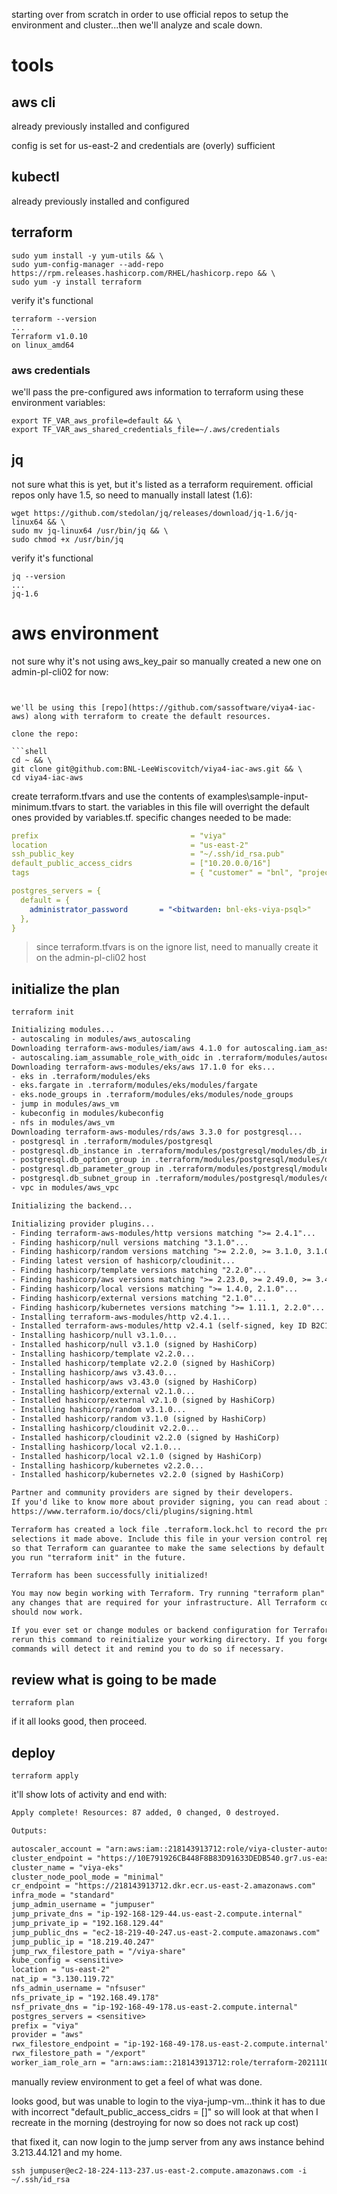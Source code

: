 starting over from scratch in order to use official repos to setup the environment and cluster...then we'll analyze and scale down.

# tools

## aws cli

already previously installed and configured

config is set for us-east-2 and credentials are (overly) sufficient

## kubectl

already previously installed and configured

## terraform

```shell
sudo yum install -y yum-utils && \
sudo yum-config-manager --add-repo https://rpm.releases.hashicorp.com/RHEL/hashicorp.repo && \
sudo yum -y install terraform
```

verify it's functional

```shell
terraform --version
...
Terraform v1.0.10
on linux_amd64
```

### aws credentials

we'll pass the pre-configured aws information to terraform using these environment variables:

```shell
export TF_VAR_aws_profile=default && \
export TF_VAR_aws_shared_credentials_file=~/.aws/credentials
```

## jq

not sure what this is yet, but it's listed as a terraform requirement. official repos only have 1.5, so need to manually install latest (1.6):

```shell
wget https://github.com/stedolan/jq/releases/download/jq-1.6/jq-linux64 && \
sudo mv jq-linux64 /usr/bin/jq && \
sudo chmod +x /usr/bin/jq
```

verify it's functional

```shell
jq --version
...
jq-1.6
```

# aws environment

not sure why it's not using aws_key_pair so manually created a new one on admin-pl-cli02 for now:

```shell


we'll be using this [repo](https://github.com/sassoftware/viya4-iac-aws) along with terraform to create the default resources.

clone the repo:

```shell
cd ~ && \
git clone git@github.com:BNL-LeeWiscovitch/viya4-iac-aws.git && \
cd viya4-iac-aws
```

create terraform.tfvars and use the contents of examples\sample-input-minimum.tfvars to start. the variables in this file will overright the default ones provided by variables.tf. specific changes needed to be made:

```yaml
prefix                                  = "viya"
location                                = "us-east-2"
ssh_public_key                          = "~/.ssh/id_rsa.pub"
default_public_access_cidrs             = ["10.20.0.0/16"]
tags                                    = { "customer" = "bnl", "project" = "viya", "owner" = "sysadmin", "environment" = "development" }

postgres_servers = {
  default = {
    administrator_password       = "<bitwarden: bnl-eks-viya-psql>"
  },
}
```

>since terraform.tfvars is on the ignore list, need to manually create it on the admin-pl-cli02 host

## initialize the plan

```shell
terraform init
```

```txt
Initializing modules...
- autoscaling in modules/aws_autoscaling
Downloading terraform-aws-modules/iam/aws 4.1.0 for autoscaling.iam_assumable_role_with_oidc...
- autoscaling.iam_assumable_role_with_oidc in .terraform/modules/autoscaling.iam_assumable_role_with_oidc/modules/iam-assumable-role-with-oidc
Downloading terraform-aws-modules/eks/aws 17.1.0 for eks...
- eks in .terraform/modules/eks
- eks.fargate in .terraform/modules/eks/modules/fargate
- eks.node_groups in .terraform/modules/eks/modules/node_groups
- jump in modules/aws_vm
- kubeconfig in modules/kubeconfig
- nfs in modules/aws_vm
Downloading terraform-aws-modules/rds/aws 3.3.0 for postgresql...
- postgresql in .terraform/modules/postgresql
- postgresql.db_instance in .terraform/modules/postgresql/modules/db_instance
- postgresql.db_option_group in .terraform/modules/postgresql/modules/db_option_group
- postgresql.db_parameter_group in .terraform/modules/postgresql/modules/db_parameter_group
- postgresql.db_subnet_group in .terraform/modules/postgresql/modules/db_subnet_group
- vpc in modules/aws_vpc

Initializing the backend...

Initializing provider plugins...
- Finding terraform-aws-modules/http versions matching ">= 2.4.1"...
- Finding hashicorp/null versions matching "3.1.0"...
- Finding hashicorp/random versions matching ">= 2.2.0, >= 3.1.0, 3.1.0"...
- Finding latest version of hashicorp/cloudinit...
- Finding hashicorp/template versions matching "2.2.0"...
- Finding hashicorp/aws versions matching ">= 2.23.0, >= 2.49.0, >= 3.40.0, >= 3.43.0, 3.43.0"...
- Finding hashicorp/local versions matching ">= 1.4.0, 2.1.0"...
- Finding hashicorp/external versions matching "2.1.0"...
- Finding hashicorp/kubernetes versions matching ">= 1.11.1, 2.2.0"...
- Installing terraform-aws-modules/http v2.4.1...
- Installed terraform-aws-modules/http v2.4.1 (self-signed, key ID B2C1C0641B6B0EB7)
- Installing hashicorp/null v3.1.0...
- Installed hashicorp/null v3.1.0 (signed by HashiCorp)
- Installing hashicorp/template v2.2.0...
- Installed hashicorp/template v2.2.0 (signed by HashiCorp)
- Installing hashicorp/aws v3.43.0...
- Installed hashicorp/aws v3.43.0 (signed by HashiCorp)
- Installing hashicorp/external v2.1.0...
- Installed hashicorp/external v2.1.0 (signed by HashiCorp)
- Installing hashicorp/random v3.1.0...
- Installed hashicorp/random v3.1.0 (signed by HashiCorp)
- Installing hashicorp/cloudinit v2.2.0...
- Installed hashicorp/cloudinit v2.2.0 (signed by HashiCorp)
- Installing hashicorp/local v2.1.0...
- Installed hashicorp/local v2.1.0 (signed by HashiCorp)
- Installing hashicorp/kubernetes v2.2.0...
- Installed hashicorp/kubernetes v2.2.0 (signed by HashiCorp)

Partner and community providers are signed by their developers.
If you'd like to know more about provider signing, you can read about it here:
https://www.terraform.io/docs/cli/plugins/signing.html

Terraform has created a lock file .terraform.lock.hcl to record the provider
selections it made above. Include this file in your version control repository
so that Terraform can guarantee to make the same selections by default when
you run "terraform init" in the future.

Terraform has been successfully initialized!

You may now begin working with Terraform. Try running "terraform plan" to see
any changes that are required for your infrastructure. All Terraform commands
should now work.

If you ever set or change modules or backend configuration for Terraform,
rerun this command to reinitialize your working directory. If you forget, other
commands will detect it and remind you to do so if necessary.
```

## review what is going to be made

```shell
terraform plan
```

if it all looks good, then proceed.

## deploy

```shell
terraform apply
```

it'll show lots of activity and end with:

```txt
Apply complete! Resources: 87 added, 0 changed, 0 destroyed.

Outputs:

autoscaler_account = "arn:aws:iam::218143913712:role/viya-cluster-autoscaler"
cluster_endpoint = "https://10E791926CB448F8B83D91633DEDB540.gr7.us-east-2.eks.amazonaws.com"
cluster_name = "viya-eks"
cluster_node_pool_mode = "minimal"
cr_endpoint = "https://218143913712.dkr.ecr.us-east-2.amazonaws.com"
infra_mode = "standard"
jump_admin_username = "jumpuser"
jump_private_dns = "ip-192-168-129-44.us-east-2.compute.internal"
jump_private_ip = "192.168.129.44"
jump_public_dns = "ec2-18-219-40-247.us-east-2.compute.amazonaws.com"
jump_public_ip = "18.219.40.247"
jump_rwx_filestore_path = "/viya-share"
kube_config = <sensitive>
location = "us-east-2"
nat_ip = "3.130.119.72"
nfs_admin_username = "nfsuser"
nfs_private_ip = "192.168.49.178"
nsf_private_dns = "ip-192-168-49-178.us-east-2.compute.internal"
postgres_servers = <sensitive>
prefix = "viya"
provider = "aws"
rwx_filestore_endpoint = "ip-192-168-49-178.us-east-2.compute.internal"
rwx_filestore_path = "/export"
worker_iam_role_arn = "arn:aws:iam::218143913712:role/terraform-2021110121151263730000000a"
```

manually review environment to get a feel of what was done.

looks good, but was unable to login to the viya-jump-vm...think it has to due with incorrect "default_public_access_cidrs             = []" so will look at that when I recreate in the morning (destroying for now so does not rack up cost)

that fixed it, can now login to the jump server from any aws instance behind 3.213.44.121 and my home.

```shell
ssh jumpuser@ec2-18-224-113-237.us-east-2.compute.amazonaws.com -i ~/.ssh/id_rsa
```